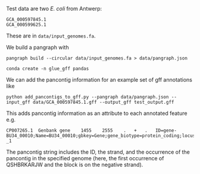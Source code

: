 
Test data are two *E. coli* from Antwerp:
```
GCA_000597845.1
GCA_000599625.1
```

These are in `data/input_genomes.fa`. 

We build a pangraph with

```
pangraph build --circular data/input_genomes.fa > data/pangraph.json
```

```
conda create -n glue_gff pandas
```

We can add the pancontig information for an example set of gff annotations like 

```
python add_pancontigs_to_gff.py --pangraph data/pangraph.json --input_gff data/GCA_000597845.1.gff --output_gff test_output.gff
```

This adds pancontig information as an attribute to each annotated feature e.g.

```
CP007265.1	Genbank	gene	1455	2555	.	+	.	ID=gene-BU34_00010;Name=BU34_00010;gbkey=Gene;gene_biotype=protein_coding;locus_tag=BU34_00010;pancontigs=QSHBRKARJW-_1
```

The pancontig string includes the ID, the strand, and the occurrence of the pancontig in the specified genome (here, the first occurrence of QSHBRKARJW and the block is on the negative strand).
